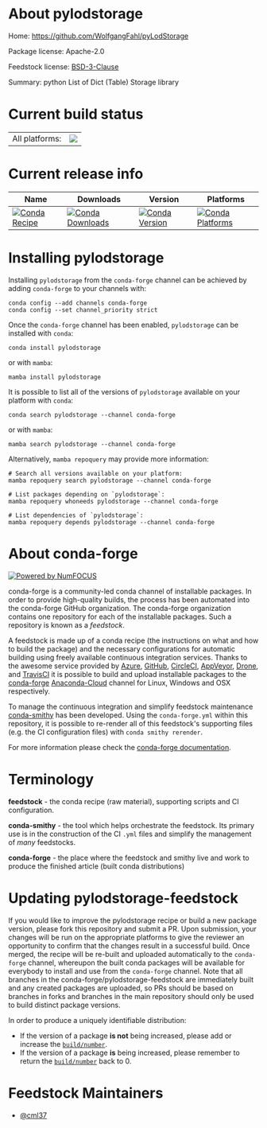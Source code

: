 About pylodstorage
==================

Home: https://github.com/WolfgangFahl/pyLodStorage

Package license: Apache-2.0

Feedstock license: [BSD-3-Clause](https://github.com/conda-forge/pylodstorage-feedstock/blob/main/LICENSE.txt)

Summary: python List of Dict (Table) Storage library

Current build status
====================


<table><tr><td>All platforms:</td>
    <td>
      <a href="https://dev.azure.com/conda-forge/feedstock-builds/_build/latest?definitionId=15964&branchName=main">
        <img src="https://dev.azure.com/conda-forge/feedstock-builds/_apis/build/status/pylodstorage-feedstock?branchName=main">
      </a>
    </td>
  </tr>
</table>

Current release info
====================

| Name | Downloads | Version | Platforms |
| --- | --- | --- | --- |
| [![Conda Recipe](https://img.shields.io/badge/recipe-pylodstorage-green.svg)](https://anaconda.org/conda-forge/pylodstorage) | [![Conda Downloads](https://img.shields.io/conda/dn/conda-forge/pylodstorage.svg)](https://anaconda.org/conda-forge/pylodstorage) | [![Conda Version](https://img.shields.io/conda/vn/conda-forge/pylodstorage.svg)](https://anaconda.org/conda-forge/pylodstorage) | [![Conda Platforms](https://img.shields.io/conda/pn/conda-forge/pylodstorage.svg)](https://anaconda.org/conda-forge/pylodstorage) |

Installing pylodstorage
=======================

Installing `pylodstorage` from the `conda-forge` channel can be achieved by adding `conda-forge` to your channels with:

```
conda config --add channels conda-forge
conda config --set channel_priority strict
```

Once the `conda-forge` channel has been enabled, `pylodstorage` can be installed with `conda`:

```
conda install pylodstorage
```

or with `mamba`:

```
mamba install pylodstorage
```

It is possible to list all of the versions of `pylodstorage` available on your platform with `conda`:

```
conda search pylodstorage --channel conda-forge
```

or with `mamba`:

```
mamba search pylodstorage --channel conda-forge
```

Alternatively, `mamba repoquery` may provide more information:

```
# Search all versions available on your platform:
mamba repoquery search pylodstorage --channel conda-forge

# List packages depending on `pylodstorage`:
mamba repoquery whoneeds pylodstorage --channel conda-forge

# List dependencies of `pylodstorage`:
mamba repoquery depends pylodstorage --channel conda-forge
```


About conda-forge
=================

[![Powered by
NumFOCUS](https://img.shields.io/badge/powered%20by-NumFOCUS-orange.svg?style=flat&colorA=E1523D&colorB=007D8A)](https://numfocus.org)

conda-forge is a community-led conda channel of installable packages.
In order to provide high-quality builds, the process has been automated into the
conda-forge GitHub organization. The conda-forge organization contains one repository
for each of the installable packages. Such a repository is known as a *feedstock*.

A feedstock is made up of a conda recipe (the instructions on what and how to build
the package) and the necessary configurations for automatic building using freely
available continuous integration services. Thanks to the awesome service provided by
[Azure](https://azure.microsoft.com/en-us/services/devops/), [GitHub](https://github.com/),
[CircleCI](https://circleci.com/), [AppVeyor](https://www.appveyor.com/),
[Drone](https://cloud.drone.io/welcome), and [TravisCI](https://travis-ci.com/)
it is possible to build and upload installable packages to the
[conda-forge](https://anaconda.org/conda-forge) [Anaconda-Cloud](https://anaconda.org/)
channel for Linux, Windows and OSX respectively.

To manage the continuous integration and simplify feedstock maintenance
[conda-smithy](https://github.com/conda-forge/conda-smithy) has been developed.
Using the ``conda-forge.yml`` within this repository, it is possible to re-render all of
this feedstock's supporting files (e.g. the CI configuration files) with ``conda smithy rerender``.

For more information please check the [conda-forge documentation](https://conda-forge.org/docs/).

Terminology
===========

**feedstock** - the conda recipe (raw material), supporting scripts and CI configuration.

**conda-smithy** - the tool which helps orchestrate the feedstock.
                   Its primary use is in the construction of the CI ``.yml`` files
                   and simplify the management of *many* feedstocks.

**conda-forge** - the place where the feedstock and smithy live and work to
                  produce the finished article (built conda distributions)


Updating pylodstorage-feedstock
===============================

If you would like to improve the pylodstorage recipe or build a new
package version, please fork this repository and submit a PR. Upon submission,
your changes will be run on the appropriate platforms to give the reviewer an
opportunity to confirm that the changes result in a successful build. Once
merged, the recipe will be re-built and uploaded automatically to the
`conda-forge` channel, whereupon the built conda packages will be available for
everybody to install and use from the `conda-forge` channel.
Note that all branches in the conda-forge/pylodstorage-feedstock are
immediately built and any created packages are uploaded, so PRs should be based
on branches in forks and branches in the main repository should only be used to
build distinct package versions.

In order to produce a uniquely identifiable distribution:
 * If the version of a package **is not** being increased, please add or increase
   the [``build/number``](https://docs.conda.io/projects/conda-build/en/latest/resources/define-metadata.html#build-number-and-string).
 * If the version of a package **is** being increased, please remember to return
   the [``build/number``](https://docs.conda.io/projects/conda-build/en/latest/resources/define-metadata.html#build-number-and-string)
   back to 0.

Feedstock Maintainers
=====================

* [@cml37](https://github.com/cml37/)

